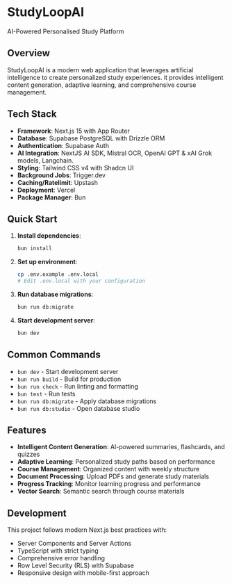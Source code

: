# StudyLoopAI

AI-Powered Personalised Study Platform

## Overview

StudyLoopAI is a modern web application that leverages artificial intelligence to create personalized study experiences. it provides intelligent content generation, adaptive learning, and comprehensive course management.

## Tech Stack

- **Framework**: Next.js 15 with App Router
- **Database**: Supabase PostgreSQL with Drizzle ORM
- **Authentication**: Supabase Auth
- **AI Integration**: NextJS AI SDK, Mistral OCR, OpenAI GPT & xAI Grok models, Langchain.
- **Styling**: Tailwind CSS v4 with Shadcn UI
- **Background Jobs**: Trigger.dev
- **Caching/Ratelimit**: Upstash
- **Deployment**: Vercel
- **Package Manager**: Bun

## Quick Start

1. **Install dependencies**:
   ```bash
   bun install
   ```

2. **Set up environment**:
   ```bash
   cp .env.example .env.local
   # Edit .env.local with your configuration
   ```

3. **Run database migrations**:
   ```bash
   bun run db:migrate
   ```

4. **Start development server**:
   ```bash
   bun dev
   ```

## Common Commands

- `bun dev` - Start development server
- `bun run build` - Build for production
- `bun run check` - Run linting and formatting
- `bun test` - Run tests
- `bun run db:migrate` - Apply database migrations
- `bun run db:studio` - Open database studio

## Features

- **Intelligent Content Generation**: AI-powered summaries, flashcards, and quizzes
- **Adaptive Learning**: Personalized study paths based on performance
- **Course Management**: Organized content with weekly structure
- **Document Processing**: Upload PDFs and generate study materials
- **Progress Tracking**: Monitor learning progress and performance
- **Vector Search**: Semantic search through course materials

## Development

This project follows modern Next.js best practices with:
- Server Components and Server Actions
- TypeScript with strict typing
- Comprehensive error handling
- Row Level Security (RLS) with Supabase
- Responsive design with mobile-first approach

